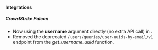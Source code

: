 
#### Integrations

##### CrowdStrike Falcon

- Now using the **username** argument directly (no extra API call) in ***<commands>***.
- Removed the deprecated `/users/queries/user-uuids-by-email/v1` endpoint from the *get_username_uuid* function.
